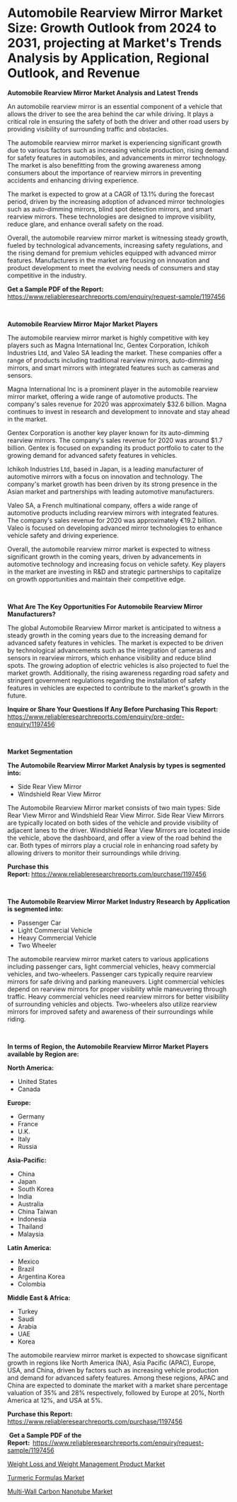<p><h1>Automobile Rearview Mirror Market Size: Growth Outlook from 2024 to 2031, projecting at Market's Trends Analysis by Application, Regional Outlook, and Revenue</h1></p><p><strong>Automobile Rearview Mirror Market Analysis and Latest Trends</strong></p>
<p><p>An automobile rearview mirror is an essential component of a vehicle that allows the driver to see the area behind the car while driving. It plays a critical role in ensuring the safety of both the driver and other road users by providing visibility of surrounding traffic and obstacles.</p><p>The automobile rearview mirror market is experiencing significant growth due to various factors such as increasing vehicle production, rising demand for safety features in automobiles, and advancements in mirror technology. The market is also benefitting from the growing awareness among consumers about the importance of rearview mirrors in preventing accidents and enhancing driving experience.</p><p>The market is expected to grow at a CAGR of 13.1% during the forecast period, driven by the increasing adoption of advanced mirror technologies such as auto-dimming mirrors, blind spot detection mirrors, and smart rearview mirrors. These technologies are designed to improve visibility, reduce glare, and enhance overall safety on the road.</p><p>Overall, the automobile rearview mirror market is witnessing steady growth, fueled by technological advancements, increasing safety regulations, and the rising demand for premium vehicles equipped with advanced mirror features. Manufacturers in the market are focusing on innovation and product development to meet the evolving needs of consumers and stay competitive in the industry.</p></p>
<p><strong>Get a Sample PDF of the Report:&nbsp;</strong> <a href="https://www.reliableresearchreports.com/enquiry/request-sample/1197456">https://www.reliableresearchreports.com/enquiry/request-sample/1197456</a></p>
<p>&nbsp;</p>
<p><strong>Automobile Rearview Mirror Major Market Players</strong></p>
<p><p>The automobile rearview mirror market is highly competitive with key players such as Magna International Inc, Gentex Corporation, Ichikoh Industries Ltd, and Valeo SA leading the market. These companies offer a range of products including traditional rearview mirrors, auto-dimming mirrors, and smart mirrors with integrated features such as cameras and sensors.</p><p>Magna International Inc is a prominent player in the automobile rearview mirror market, offering a wide range of automotive products. The company's sales revenue for 2020 was approximately $32.6 billion. Magna continues to invest in research and development to innovate and stay ahead in the market.</p><p>Gentex Corporation is another key player known for its auto-dimming rearview mirrors. The company's sales revenue for 2020 was around $1.7 billion. Gentex is focused on expanding its product portfolio to cater to the growing demand for advanced safety features in vehicles.</p><p>Ichikoh Industries Ltd, based in Japan, is a leading manufacturer of automotive mirrors with a focus on innovation and technology. The company's market growth has been driven by its strong presence in the Asian market and partnerships with leading automotive manufacturers.</p><p>Valeo SA, a French multinational company, offers a wide range of automotive products including rearview mirrors with integrated features. The company's sales revenue for 2020 was approximately €19.2 billion. Valeo is focused on developing advanced mirror technologies to enhance vehicle safety and driving experience.</p><p>Overall, the automobile rearview mirror market is expected to witness significant growth in the coming years, driven by advancements in automotive technology and increasing focus on vehicle safety. Key players in the market are investing in R&D and strategic partnerships to capitalize on growth opportunities and maintain their competitive edge.</p></p>
<p>&nbsp;</p>
<p><strong>What Are The Key Opportunities For Automobile Rearview Mirror Manufacturers?</strong></p>
<p><p>The global Automobile Rearview Mirror market is anticipated to witness a steady growth in the coming years due to the increasing demand for advanced safety features in vehicles. The market is expected to be driven by technological advancements such as the integration of cameras and sensors in rearview mirrors, which enhance visibility and reduce blind spots. The growing adoption of electric vehicles is also projected to fuel the market growth. Additionally, the rising awareness regarding road safety and stringent government regulations regarding the installation of safety features in vehicles are expected to contribute to the market's growth in the future.</p></p>
<p><strong>Inquire or Share Your Questions If Any Before Purchasing This Report:</strong> <a href="https://www.reliableresearchreports.com/enquiry/pre-order-enquiry/1197456">https://www.reliableresearchreports.com/enquiry/pre-order-enquiry/1197456</a></p>
<p>&nbsp;</p>
<p><strong>Market Segmentation</strong></p>
<p><strong>The Automobile Rearview Mirror Market Analysis by types is segmented into:</strong></p>
<p><ul><li>Side Rear View Mirror</li><li>Windshield Rear View Mirror</li></ul></p>
<p><p>The Automobile Rearview Mirror market consists of two main types: Side Rear View Mirror and Windshield Rear View Mirror. Side Rear View Mirrors are typically located on both sides of the vehicle and provide visibility of adjacent lanes to the driver. Windshield Rear View Mirrors are located inside the vehicle, above the dashboard, and offer a view of the road behind the car. Both types of mirrors play a crucial role in enhancing road safety by allowing drivers to monitor their surroundings while driving.</p></p>
<p><strong>Purchase this Report:&nbsp;</strong><a href="https://www.reliableresearchreports.com/purchase/1197456">https://www.reliableresearchreports.com/purchase/1197456</a></p>
<p>&nbsp;</p>
<p><strong>The Automobile Rearview Mirror Market Industry Research by Application is segmented into:</strong></p>
<p><ul><li>Passenger Car</li><li>Light Commercial Vehicle</li><li>Heavy Commercial Vehicle</li><li>Two Wheeler</li></ul></p>
<p><p>The automobile rearview mirror market caters to various applications including passenger cars, light commercial vehicles, heavy commercial vehicles, and two-wheelers. Passenger cars typically require rearview mirrors for safe driving and parking maneuvers. Light commercial vehicles depend on rearview mirrors for proper visibility while maneuvering through traffic. Heavy commercial vehicles need rearview mirrors for better visibility of surrounding vehicles and objects. Two-wheelers also utilize rearview mirrors for improved safety and awareness of their surroundings while riding.</p></p>
<p>&nbsp;</p>
<p><strong>In terms of Region, the Automobile Rearview Mirror Market Players available by Region are:</strong></p>
<p>
    <p> <strong> North America: </strong>
        <ul>
            <li>United States</li>
            <li>Canada</li>
        </ul>
        </p> 
    <p> <strong> Europe: </strong>
        <ul>
            <li>Germany</li>
            <li>France</li>
            <li>U.K.</li>
            <li>Italy</li>
            <li>Russia</li>
        </ul>
        </p> 
    <p> <strong> Asia-Pacific: </strong>
        <ul>
            <li>China</li>
            <li>Japan</li>
            <li>South Korea</li>
            <li>India</li>
            <li>Australia</li>
            <li>China Taiwan</li>
            <li>Indonesia</li>
            <li>Thailand</li>
            <li>Malaysia</li>
        </ul>
        </p> 
    <p> <strong> Latin America: </strong>
        <ul>
            <li>Mexico</li>
            <li>Brazil</li>
            <li>Argentina Korea</li>
            <li>Colombia</li>
        </ul>
        </p> 
    <p> <strong> Middle East & Africa: </strong>
        <ul>
            <li>Turkey</li>
            <li>Saudi</li>
            <li>Arabia</li>
            <li>UAE</li>
            <li>Korea</li>
        </ul>
    </p>
    </p>
<p><p>The automobile rearview mirror market is expected to showcase significant growth in regions like North America (NA), Asia Pacific (APAC), Europe, USA, and China, driven by factors such as increasing vehicle production and demand for advanced safety features. Among these regions, APAC and China are expected to dominate the market with a market share percentage valuation of 35% and 28% respectively, followed by Europe at 20%, North America at 12%, and USA at 5%.</p></p>
<p><strong>Purchase this Report: </strong><a href="https://www.reliableresearchreports.com/purchase/1197456">https://www.reliableresearchreports.com/purchase/1197456</a></p>
<p>&nbsp;<strong>Get a Sample PDF of the Report:&nbsp;&nbsp;</strong><a href="https://www.reliableresearchreports.com/enquiry/request-sample/1197456">https://www.reliableresearchreports.com/enquiry/request-sample/1197456</a></p>
<p><strong></strong></p>
<p><p><a href="https://view.publitas.com/reportprime-1/global-weight-loss-and-weight-management-product-market-by-types-applications-and-major-players-with-regional-growth-rate-analysis-and-development-situation-from-2023-to-2030/">Weight Loss and Weight Management Product Market</a></p><p><a href="https://view.publitas.com/reportprime-1/turmeric-formulas-market-size-share-trends-analysis-report-by-application-regional-outlook-competitive-strategies-and-segment-forecasts-2023-2030/">Turmeric Formulas Market</a></p><p><a href="https://view.publitas.com/reportprime-1/multi-wall-carbon-nanotube-market-size-growth-outlook-from-2023-to-2030-projecting-at-markets-trends-analysis-by-application-regional-outlook-and-revenue/">Multi-Wall Carbon Nanotube Market</a></p></p>